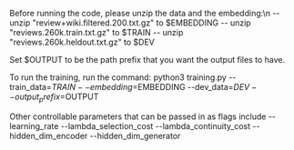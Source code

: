Before running the code, please unzip the data and the embedding:\n
    -- unzip "review+wiki.filtered.200.txt.gz" to $EMBEDDING
    -- unzip "reviews.260k.train.txt.gz" to $TRAIN
    -- unzip "reviews.260k.heldout.txt.gz" to $DEV
    
Set $OUTPUT to be the path prefix that you want the output files to have.

To run the training, run the command:
    python3 training.py --train_data=$TRAIN --embedding=$EMBEDDING --dev_data=$DEV --output_prefix=$OUTPUT
    
Other controllable parameters that can be passed in as flags include
    --learning_rate
    --lambda_selection_cost
    --lambda_continuity_cost
    --hidden_dim_encoder
    --hidden_dim_generator